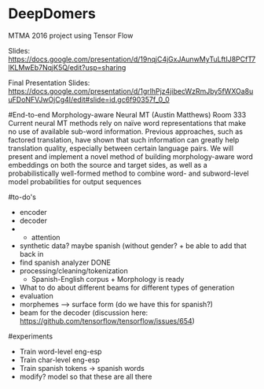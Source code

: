 # DeepDomers
MTMA 2016 project using Tensor Flow

Slides: https://docs.google.com/presentation/d/19nqjC4jGxJAunwMyTuLftIJ8PCfT7lKLMwEb7NqjK5Q/edit?usp=sharing

Final Presentation Slides: https://docs.google.com/presentation/d/1grlhPjz4jibecWzRmJby5fWXOa8uuFDoNFVJwOjCg4I/edit#slide=id.gc6f90357f_0_0

#End-to-end Morphology-aware Neural MT (Austin Matthews)
Room 333
Current neural MT methods rely on naïve word representations that make no use of available sub-word information. Previous approaches, such as factored translation, have shown that such information can greatly help translation quality, especially between certain language pairs. We will present and implement a novel method of building morphology-aware word embeddings on both the source and target sides, as well as a probabilistically well-formed method to combine word- and subword-level model probabilities for output sequences


#to-do's
- encoder
- decoder
- + attention
- synthetic data? maybe spanish (without gender? + be able to add that back in
- find spanish analyzer DONE
- processing/cleaning/tokenization
  - Spanish-English corpus + Morphology is ready
- What to do about different beams for different types of generation
- evaluation
- morphemes --> surface form (do we have this for spanish?)
- beam for the decoder (discussion here: https://github.com/tensorflow/tensorflow/issues/654)

#experiments
- Train word-level eng-esp
- Train char-level eng-esp
- Train spanish tokens -> spanish words
- modify? model so that these are all there
